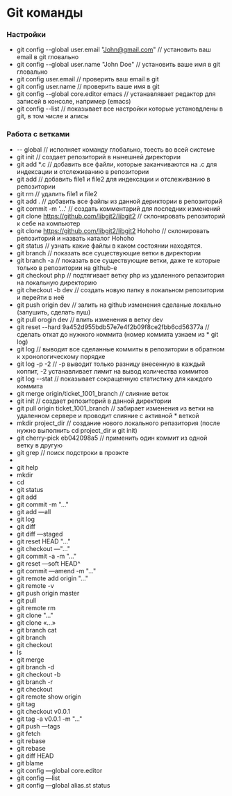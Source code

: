 
# Git команды

### Настройки

* git config --global user.email "John@gmail.com"   //   установить ваш email в git гловально
* git config --global user.name "John Doe"   //   установить ваше имя в git гловально 
* git config user.email   //   проверить ваш email в git
* git config user.name   //   проверить ваше имя в git
* git config --global core.editor emacs     //   устанавлявает редактор для записей в консоле, например (emacs)
* git config --list   //   показывает все настройки которые установдлены в git, в том числе и алисы

### Работа с ветками

* -- global   //   исполняет команду глобально, тоесть во всей системе
* git init   //   создает репозиторий в нынешней директории
* git add *.c   //   добавить все файли, которые заканчиваются на .c для индексации и отслеживанию в репозитории
* git add <file1> <file2>   //   добавить file1 и file2 для индексации и отслеживанию в репозитории
* git rm <file1> <file2>   //   удалить file1 и file2
* git add .   //   добавить все файлы из данной дериктории в репозиторий
* git commit -m '...'   //   создать комментарий для последних изменений
* git clone https://github.com/libgit2/libgit2   //   склонировать репозиторий к себе на компьютер
* git clone https://github.com/libgit2/libgit2 Hohoho   //   склонировать репозиторий и назвать каталог Hohoho
* git status   //   узнать какие файлы в каком состоянии находятся.
* git branch   //   показать все существующие ветки в директории
* git branch -a   //   показать все существующие ветки, даже те которые только в репозитории на github-е
* git checkout php   //   подтягивает ветку php из удаленного репазитория на локальную директорию
* git checkout -b dev   //   создать новую папку в локальном репозитории и перейти в неё
* git push origin dev   //   залить на github изменения сделаные локально (запушить, сделать пуш)
* git pull orogin dev   //   влить изменения в ветку dev
* git reset --hard 9a452d955bdb57e7e4f2b09f8ce2fbb6cd56377a   //   сделать откат до нужного коммита (номер коммита узнаем из * git log)
* git log   //   выводит все сделанные коммиты в репозитории в обратном к хронологическому порядке
* git log -p -2   //   -p выводит только разницу внесенную в каждый коппит, -2 устанавливает лимит на вывод количества коммитов
* git log --stat   //   показывает сокращенную статистику для каждого коммита
* git merge origin/ticket_1001_branch   //   слияние веток 
* git init  //   создает репозиторий в данной директории
* git pull origin ticket_1001_branch   //   забирает изменения из ветки на удаленном сервере и проводит слияние с активной * веткой
* mkdir project_dir   //   создание нового локального репазитория (после нужно выполнить cd project_dir и git init)
* git cherry-pick eb042098a5   //   применить один коммит из одной ветку в другую
* git grep   //   поиск подстроки в проэкте
* 
* git help 
* mkdir 
* cd
* git status
* git add
* git commit -m "…"
* git add —all
* git log
* git diff
* git diff —staged
* git reset HEAD "…"
* git checkout —"…"
* git commit -a -m "…"
* git reset —soft HEAD^
* git commit —amend -m "…"
* git remote add origin "…"
* git remote -v
* git push origin master
* git pull
* git remote rm <name>
* git clone "…"
* git clone «…» <name>
* git branch cat
* git branch
* git checkout <name branch>
* ls
* git merge <name branch>
* git branch -d <name branch>
* git checkout -b <name branch>
* git branch -r
* git checkout <name branch>
* git remote show origin
* git tag
* git checkout v0.0.1
* git tag -a v0.0.1 -m "…"
* git push —tags
* git fetch
* git rebase
* git rebase <name branch>
* git diff HEAD
* git blame <name file>
* git config —global core.editor <name editor>
* git config —list
* git config —global alias.st status
